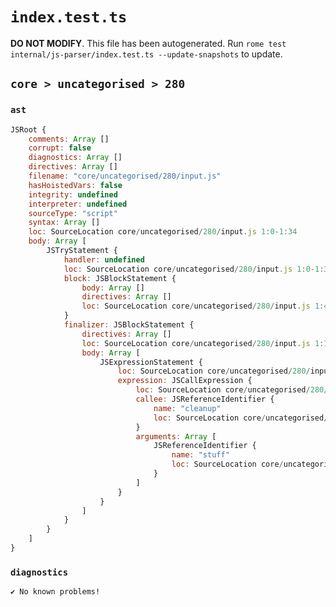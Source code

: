 # `index.test.ts`

**DO NOT MODIFY**. This file has been autogenerated. Run `rome test internal/js-parser/index.test.ts --update-snapshots` to update.

## `core > uncategorised > 280`

### `ast`

```javascript
JSRoot {
	comments: Array []
	corrupt: false
	diagnostics: Array []
	directives: Array []
	filename: "core/uncategorised/280/input.js"
	hasHoistedVars: false
	integrity: undefined
	interpreter: undefined
	sourceType: "script"
	syntax: Array []
	loc: SourceLocation core/uncategorised/280/input.js 1:0-1:34
	body: Array [
		JSTryStatement {
			handler: undefined
			loc: SourceLocation core/uncategorised/280/input.js 1:0-1:34
			block: JSBlockStatement {
				body: Array []
				directives: Array []
				loc: SourceLocation core/uncategorised/280/input.js 1:4-1:7
			}
			finalizer: JSBlockStatement {
				directives: Array []
				loc: SourceLocation core/uncategorised/280/input.js 1:16-1:34
				body: Array [
					JSExpressionStatement {
						loc: SourceLocation core/uncategorised/280/input.js 1:18-1:32
						expression: JSCallExpression {
							loc: SourceLocation core/uncategorised/280/input.js 1:18-1:32
							callee: JSReferenceIdentifier {
								name: "cleanup"
								loc: SourceLocation core/uncategorised/280/input.js 1:18-1:25 (cleanup)
							}
							arguments: Array [
								JSReferenceIdentifier {
									name: "stuff"
									loc: SourceLocation core/uncategorised/280/input.js 1:26-1:31 (stuff)
								}
							]
						}
					}
				]
			}
		}
	]
}
```

### `diagnostics`

```
✔ No known problems!

```
